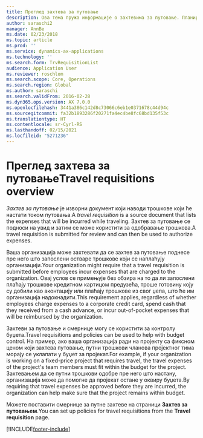 ```yaml
---
title: Преглед захтева за путовање
description: Ова тема пружа информације о захтевима за путовање. Планирани путни трошкови у документу захтева за путовање.
author: saraschi2
manager: AnnBe
ms.date: 02/23/2018
ms.topic: article
ms.prod: ''
ms.service: dynamics-ax-applications
ms.technology: ''
ms.search.form: TrvRequisitionList
audience: Application User
ms.reviewer: roschlom
ms.search.scope: Core, Operations
ms.search.region: Global
ms.author: saraschi
ms.search.validFrom: 2016-02-28
ms.dyn365.ops.version: AX 7.0.0
ms.openlocfilehash: 3441a386c142d8c73066c6eb1e0371678c44d94c
ms.sourcegitcommit: fa32b1893286f20271fa4ec4be8fc68bd135f53c
ms.translationtype: HT
ms.contentlocale: sr-Cyrl-RS
ms.lasthandoff: 02/15/2021
ms.locfileid: "5271236"
---
```

# <a name="travel-requisitions-overview"></a><span data-ttu-id="72b37-104">Преглед захтева за путовање</span><span class="sxs-lookup"><span data-stu-id="72b37-104">Travel requisitions overview</span></span>

<span data-ttu-id="72b37-105">*Захтев за путовање* је изворни документ који наводи трошкове који ће настати током путовања.</span><span class="sxs-lookup"><span data-stu-id="72b37-105">A *travel requisition* is a source document that lists the expenses that will be incurred while traveling.</span></span> <span data-ttu-id="72b37-106">Захтев за путовање се подноси на увид и затим се може користити за одобравање трошкова.</span><span class="sxs-lookup"><span data-stu-id="72b37-106">A travel requisition is submitted for review and can then be used to authorize expenses.</span></span>

<span data-ttu-id="72b37-107">Ваша организација може захтевати да се захтев за путовање поднесе пре него што запослени остваре трошкове који се наплаћују организацији.</span><span class="sxs-lookup"><span data-stu-id="72b37-107">Your organization might require that a travel requisition is submitted before employees incur expenses that are charged to the organization.</span></span> <span data-ttu-id="72b37-108">Овај услов се примењује без обзира на то да ли запослени плаћају трошкове кредитном картицом предузећа, троше готовину коју су добили као аконтацију или плаћају трошкове из свог џепа, што ће им организација надокнадити.</span><span class="sxs-lookup"><span data-stu-id="72b37-108">This requirement applies, regardless of whether employees charge expenses to a corporate credit card, spend cash that they received from a cash advance, or incur out-of-pocket expenses that will be reimbursed by the organization.</span></span>

<span data-ttu-id="72b37-109">Захтеви за путовање и смернице могу се користити за контролу буџета.</span><span class="sxs-lookup"><span data-stu-id="72b37-109">Travel requisitions and policies can be used to help with budget control.</span></span> <span data-ttu-id="72b37-110">На пример, ако ваша организација ради на пројекту са фиксном ценом који захтева путовање, путни трошкови чланова пројектног тима морају се уклапати у буџет за пројекат.</span><span class="sxs-lookup"><span data-stu-id="72b37-110">For example, if your organization is working on a fixed-price project that requires travel, the travel expenses of the project's team members must fit within the budget for the project.</span></span> <span data-ttu-id="72b37-111">Захтевањем да се путни трошкови одобре пре него што настану, организација може да помогне да пројекат остане у оквиру буџета.</span><span class="sxs-lookup"><span data-stu-id="72b37-111">By requiring that travel expenses be approved before they are incurred, the organization can help make sure that the project remains within budget.</span></span>

<span data-ttu-id="72b37-112">Можете поставити смернице за путне захтеве на страници **Захтев за путовањем**.</span><span class="sxs-lookup"><span data-stu-id="72b37-112">You can set up policies for travel requisitions from the **Travel requisition** page.</span></span>


[!INCLUDE[footer-include](../includes/footer-banner.md)]